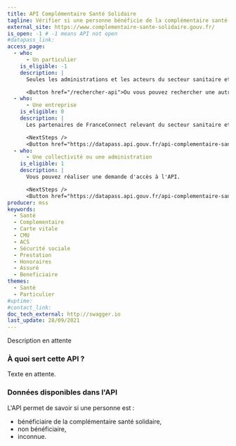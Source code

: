 ```yaml
---
title: API Complémentaire Santé Solidaire
tagline: Vérifier si une personne bénéficie de la complémentaire santé solidaire
external_site: https://www.complementaire-sante-solidaire.gouv.fr/
is_open: -1 # -1 means API not open
#datapass_link: 
access_page: 
  - who:
      - Un particulier
    is_eligible: -1
    description: |
      Seules les administrations et les acteurs du secteur sanitaire et social sont habilités à utiliser l'API.

      <Button href="/rechercher-api">Ou vous pouvez rechercher une autre API</Button>
  - who:
      - Une entreprise
    is_eligible: 0
    description: |
      Les partenaires de FranceConnect relevant du secteur sanitaire et social peuvent utiliser l'API en faisant une demande d'accès.

      <NextSteps />
      <Button href="https://datapass.api.gouv.fr/api-complementaire-sante-solidaire">Remplir une demande</Button>
  - who:
      - Une collectivité ou une administration
    is_eligible: 1
    description: |
      Vous pouvez réaliser une demande d'accès à l'API.

      <NextSteps />
      <Button href="https://datapass.api.gouv.fr/api-complementaire-sante-solidaire">Remplir une demande</Button>
producer: mss
keywords:
  - Santé
  - Complementaire
  - Carte vitale
  - CMU
  - ACS
  - Sécurité sociale
  - Prestation
  - Honoraires
  - Assuré
  - Beneficiaire
themes:
  - Santé
  - Particulier
#uptime: 
#contact_link: 
doc_tech_external: http://swagger.io  
last_update: 28/09/2021
---
```


Description en attente

### À quoi sert cette API ?

Texte en attente.

### Données disponibles dans l'API

L'API permet de savoir si une personne est :

- bénéficiaire de la complémentaire santé solidaire,
- non bénéficiaire,
- inconnue.
